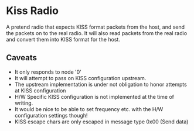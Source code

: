 # Kiss Radio

A pretend radio that expects KISS format packets from the host, and send the packets on to the real radio.
It will also read packets from the real radio and convert them into KISS format for the host.

## Caveats
* It only responds to node '0'
* It will attempt to pass on KISS configuration upstream. 
* The upstream implementation is under not obligation to honor attempts at KISS configuration
* H/W Specific KISS configuration is not implemented at the time of writing.
* It would be nice to be able to set frequency etc. with the H/W configuration settings though!
* KISS escape chars are only escaped in message type 0x00 (Send data)
